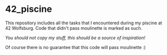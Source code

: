 # 42_piscine
This repository includes all the tasks that I encountered during my piscine at 42 Wolfsburg.
Code that didn't pass moulinette is marked as such.

*You should not copy my stuff, this should be a source of inspiration!*

Of course there is no guarantee that this code will pass moulinette :)

